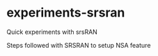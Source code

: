 # experiments-srsran
Quick experiments with srsRAN

Steps followed with SRSRAN to setup NSA feature 
